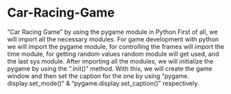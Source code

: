 # Car-Racing-Game
“Car Racing Game” by using the pygame module in Python
First of all, we will import all the necessary modules. For game development with python we will import the pygame module, for controlling the frames will import the time module, for getting random values random module will get used, and the last sys module. 
After importing all the modules, we will initialize the pygame by using the “.init()” method. With this, we will create the game window and then set the caption for the one by using “pygame. display.set_mode()” & “pygame.display.set_caption()” respectively. 

 
